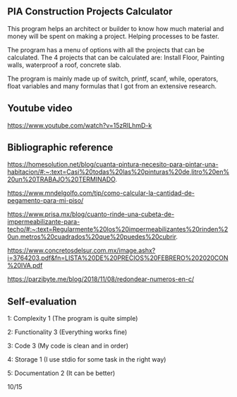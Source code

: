 ## PIA Construction Projects Calculator

This program helps an architect or builder to know how much material and money will be spent on making a project. Helping processes to be faster.

The program has a menu of options with all the projects that can be calculated. The 4 projects that can be calculated are: Install Floor, Painting walls, waterproof a roof, concrete slab.

The program is mainly made up of switch, printf, scanf, while, operators, float variables and many formulas that I got from an extensive research.

## Youtube video

https://www.youtube.com/watch?v=15zRILhmD-k

## Bibliographic reference

https://homesolution.net/blog/cuanta-pintura-necesito-para-pintar-una-habitacion/#:~:text=Casi%20todas%20las%20pinturas%20de,litro%20en%20un%20TRABAJO%20TERMINADO.

https://www.mndelgolfo.com/tip/como-calcular-la-cantidad-de-pegamento-para-mi-piso/

https://www.prisa.mx/blog/cuanto-rinde-una-cubeta-de-impermeabilizante-para-techo/#:~:text=Regularmente%20los%20impermeabilizantes%20rinden%20un,metros%20cuadrados%20que%20puedes%20cubrir.

https://www.concretosdelsur.com.mx/image.ashx?i=3764203.pdf&fn=LISTA%20DE%20PRECIOS%20FEBRERO%202020CON%20IVA.pdf

https://parzibyte.me/blog/2018/11/08/redondear-numeros-en-c/


## Self-evaluation

1: Complexity 1 (The program is quite simple)

2: Functionality 3 (Everything works fine)

3: Code 3 (My code is clean and in order)

4: Storage 1 (I use stdio for some task in the right way)

5: Documentation 2 (It can be better)

10/15
